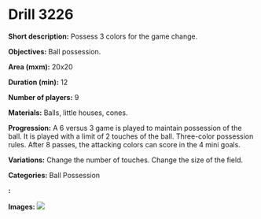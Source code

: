 # Drill 3226

**Short description:**
Possess 3 colors for the game change.

**Objectives:**
Ball possession.

**Area (mxm):**
20x20

**Duration (min):**
12

**Number of players:**
9

**Materials:**
Balls, little houses, cones.

**Progression:**
A 6 versus 3 game is played to maintain possession of the ball. It is played with a limit of 2 touches of the ball. Three-color possession rules. After 8 passes, the attacking colors can score in the 4 mini goals.

**Variations:**
Change the number of touches. Change the size of the field.

**Categories:**
Ball Possession

**:**


**Images:**
![](https://www.coachingfutsal.com/\images\a7274222-e145-41c2-b8c4-7e68162fd3e8_24.jpg)

